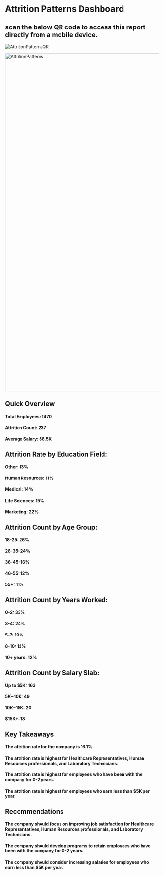 # Attrition Patterns Dashboard

## scan the below QR code to access this report directly from a mobile device.

![AttritionPatternsQR](https://github.com/amoghabn/attrition_patterns_dashboard/assets/112653296/2850cbfe-a755-49ca-867d-b9bd75c99a3e)


<img width="1101" alt="AttritionPatterns" src="https://github.com/amoghabn/attrition_patterns_dashboard/assets/112653296/1b2bc042-155a-463c-8283-419b2d822aee">

## Quick Overview 

#### Total Employees: 1470
#### Attrition Count: 237
#### Average Salary: $6.5K

## Attrition Rate by Education Field:
#### Other: 13%
#### Human Resources: 11%
#### Medical: 14%
#### Life Sciences: 15%
#### Marketing: 22%

## Attrition Count by Age Group:
#### 18-25: 26%
#### 26-35: 24%
#### 36-45: 16%
#### 46-55: 12%
#### 55+: 11%

## Attrition Count by Years Worked:
#### 0-2: 33%
#### 3-4: 24%
#### 5-7: 19%
#### 8-10: 12%
#### 10+ years: 12%

## Attrition Count by Salary Slab:
#### Up to $5K: 163
#### $5K-$10K: 49
#### $10K-$15K: 20
#### $15K+: 18

## Key Takeaways

#### The attrition rate for the company is 16.1%.
#### The attrition rate is highest for Healthcare Representatives, Human Resources professionals, and Laboratory Technicians.
#### The attrition rate is highest for employees who have been with the company for 0-2 years.
#### The attrition rate is highest for employees who earn less than $5K per year.

## Recommendations

#### The company should focus on improving job satisfaction for Healthcare Representatives, Human Resources professionals, and Laboratory Technicians.
#### The company should develop programs to retain employees who have been with the company for 0-2 years.
#### The company should consider increasing salaries for employees who earn less than $5K per year.

